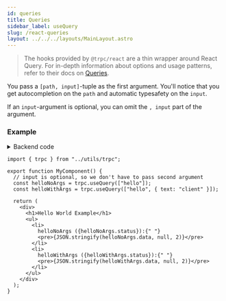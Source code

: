 ```yaml
---
id: queries
title: Queries
sidebar_label: useQuery
slug: /react-queries
layout: ../../../layouts/MainLayout.astro
---
```


> The hooks provided by `@trpc/react` are a thin wrapper around React Query. For in-depth information about options and usage patterns, refer to their docs on [Queries](https://react-query.tanstack.com/guides/queries).

You pass a `[path, input]`-tuple as the first argument. You'll notice that you get autocompletion on the `path` and automatic typesafety on the `input`.

If an `input`-argument is optional, you can omit the `, input` part of the argument.

### Example

<details><summary>Backend code</summary>

```tsx
import * as trpc from "@trpc/server";
import { z } from "zod";

trpc
  .router()
  // Create procedure at path 'hello'
  .query("hello", {
    // using zod schema to validate and infer input values
    input: z
      .object({
        text: z.string().nullish(),
      })
      .nullish(),
    resolve({ input }) {
      return {
        greeting: `hello ${input?.text ?? "world"}`,
      };
    },
  });
```

</details>

```tsx
import { trpc } from "../utils/trpc";

export function MyComponent() {
  // input is optional, so we don't have to pass second argument
  const helloNoArgs = trpc.useQuery(["hello"]);
  const helloWithArgs = trpc.useQuery(["hello", { text: "client" }]);

  return (
    <div>
      <h1>Hello World Example</h1>
      <ul>
        <li>
          helloNoArgs ({helloNoArgs.status}):{" "}
          <pre>{JSON.stringify(helloNoArgs.data, null, 2)}</pre>
        </li>
        <li>
          helloWithArgs ({helloWithArgs.status}):{" "}
          <pre>{JSON.stringify(helloWithArgs.data, null, 2)}</pre>
        </li>
      </ul>
    </div>
  );
}
```

